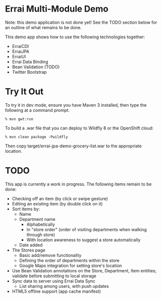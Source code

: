 Errai Multi-Module Demo
=======================

Note: this demo application is not done yet! See the TODO section below for an outline of
what remains to be done.


This demo app shows how to use the following technologies together:

 * ErraiCDI
 * ErraiJPA
 * ErraiUI
 * Errai Data Binding
 * Bean Validation (TODO)
 * Twitter Bootstrap

Try It Out
==========

To try it in dev mode, ensure you have Maven 3 installed, then type the following at a command prompt:

    % mvn gwt:run

To build a .war file that you can deploy to Wildfly 8 or the OpenShift cloud:

    % mvn clean package -Pwildfly

Then copy target/errai-jpa-demo-grocery-list.war to the appropriate location.


TODO
====

This app is currently a work in progress. The following items remain to be done:

 * Checking off an item (by click or swipe gesture)
 * Editing an existing item (by double click on it)
 * Sort items by:
   * Name
   * Department name
     * Alphabetically
     * In "store order" (order of visiting departments when walking through store)
     * With location awareness to suggest a store automatically
   * Date added
 * The Stores page
   * Basic add/remove functionality
   * Defining the order of departments within the store
   * Google Maps integration for setting store's location
 * Use Bean Validation annotations on the Store, Department, Item entities; validate before submitting to local storage
 * Sync data to server using Errai Data Sync
   * List sharing among users, with push updates
 * HTML5 offline support (app cache manifest)
